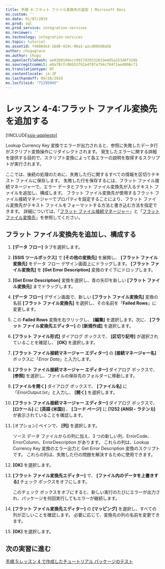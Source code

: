```yaml
---
title: 手順 4:フラット ファイル変換先の追加 | Microsoft Docs
ms.custom: ''
ms.date: 01/07/2019
ms.prod: sql
ms.prod_service: integration-services
ms.reviewer: ''
ms.technology: integration-services
ms.topic: tutorial
ms.assetid: f4088de3-16d8-419c-96a1-a2cd005d0a5b
author: chugugrace
ms.author: chugu
ms.openlocfilehash: ae02b9188ecc9917d26532633e4d5a253d4f326b
ms.sourcegitcommit: e8af8cfc0bb51f62a4f0fa794c784f1aed006c71
ms.translationtype: HT
ms.contentlocale: ja-JP
ms.lasthandoff: 09/26/2019
ms.locfileid: "71295945"
---
```

# <a name="lesson-4-4-add-a-flat-file-destination"></a>レッスン 4-4:フラット ファイル変換先を追加する

[!INCLUDE[ssis-appliesto](../includes/ssis-appliesto-ssvrpluslinux-asdb-asdw-xxx.md)]



Lookup Currency Key 変換でエラーが出力されると、参照に失敗したデータ行がスクリプト変換操作にリダイレクトされます。 発生したエラーに関する詳細を提供する目的で、スクリプト変換によって各エラーの説明を取得するスクリプトが実行されます。  
  
ここでは、後続の処理のために、失敗した行に関するすべての情報を区切りテキスト ファイルに保存します。 失敗した行を保存するには、フラット ファイル接続マネージャーで、エラー データとフラット ファイル変換先が入るテキスト ファイルを追加し、構成します。 フラット ファイル変換先が使用するフラット ファイル接続マネージャーでプロパティを設定することにより、フラット ファイル変換先がテキスト ファイルをフォーマットする方法と書き込む方法を指定できます。 詳細については、「[フラット ファイル接続マネージャー](../integration-services/connection-manager/flat-file-connection-manager.md)」と「[フラット ファイル変換先](../integration-services/data-flow/flat-file-destination.md)」を参照してください。  
  
## <a name="add-and-configure-a-flat-file-destination"></a>フラット ファイル変換先を追加し、構成する  
  
1.  **[データ フロー]** タブを選択します。  
  
2.  **[SSIS ツールボックス]** で **[その他の変換先]** を展開し、 **[フラット ファイル変換先]** をデータ フロー デザイン画面上にドラッグします。 **[フラット ファイル変換先]** を **[Get Error Description]** 変換のすぐ下にドロップします。  
  
3.  **[Get Error Description]** 変換を選択し、青の矢印を新しい **[フラット ファイル変換先]** までドラッグします。  
  
4.  **[データ フロー]** デザイン画面で、新しい **[フラット ファイル変換先]** 変換の名前 **[フラット ファイル変換先]** を選択し、その名前を「**Failed Rows**」に変更します。  
  
5.  この **Failed Rows** 変換を右クリックし、 **[編集]** を選択します。次に、 **[フラット ファイル変換先エディター]** の **[新規作成]** を選択します。  
  
6.  **[フラット ファイル形式]** ダイアログ ボックスで、 **[区切り記号]** が選択されていることを確認し、 **[OK]** を選択します。  
  
7.  **[フラット ファイル接続マネージャー エディター]** の **[接続マネージャー名]** ボックスに「*Error Data*」と入力します。  
  
8.  **[フラット ファイル接続マネージャー エディター]** ダイアログ ボックスで、 **[参照]** を選択し、ファイルの保存先のフォルダーに移動します。  
  
9. **[ファイルを開く]** ダイアログ ボックスで、 **[ファイル名]** に「*ErrorOutput.txt*」と入力し、 **[開く]** を選択します。  
  
10. **[フラット ファイル接続マネージャー エディター]** ダイアログ ボックスで、 **[ロケール]** に **[英語 (米国)]** 、 **[コード ページ]** に **[1252 (ANSI - ラテン I)]** が表示されていることを確認します。  
  
11. [オプション] ペインで、 **[列]** を選択します。  
  
    ソース データ ファイルからの列に加え、3 つの新しい列、ErrorCode、ErrorColumn、ErrorDescription があります。 これらの列は、Lookup Currency Key 変換のエラー出力と Get Error Description 変換のスクリプトです。 これらの列は、失敗した行の問題を解決するために使用できます。  
  
12. **[OK]** を選択します。  
  
13. **[フラット ファイル変換先エディター]** で、 **[ファイル内のデータを上書きする]** チェック ボックスをオフにします。  
  
    このチェック ボックスをオフにすると、新しい実行のたびにエラーが出力され、パッケージを何回実行してもエラーが継続します。
  
14. **[フラット ファイル変換先エディター]** の **[マッピング]** を選択し、すべての列が正しいことを確認します。 必要に応じて、変換先の列の名前を変更できます。  
  
15. **[OK]** を選択します。  
  
## <a name="go-to-next-task"></a>次の実習に進む
[手順 5:レッスン 4 で作成したチュートリアル パッケージのテスト](../integration-services/lesson-4-5-testing-the-lesson-4-tutorial-package.md)  
  
  
  
